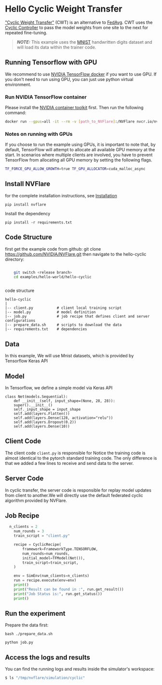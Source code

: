 # Hello Cyclic Weight Transfer

["Cyclic Weight Transfer"](https://pubmed.ncbi.nlm.nih.gov/29617797/
) (CWT) is an alternative to [FedAvg](https://arxiv.org/abs/1602.05629). CWT uses the [Cyclic Controller](https://nvflare.readthedocs.io/en/main/apidocs/nvflare.app_common.workflows.cyclic.html) to pass the model weights from one site to the next for repeated fine-tuning.

> **_NOTE:_** This example uses the [MNIST](http://yann.lecun.com/exdb/mnist/) handwritten digits dataset and will load its data within the trainer code.

## Running Tensorflow with GPU

We recommend to use [NVIDIA TensorFlow docker](https://catalog.ngc.nvidia.com/orgs/nvidia/containers/tensorflow) if you want to use GPU.
If you don't need to run using GPU, you can just use python virtual environment.

### Run NVIDIA TensorFlow container
Please install the [NVIDIA container toolkit](https://docs.nvidia.com/datacenter/cloud-native/container-toolkit/latest/install-guide.html) first.
Then run the following command:

```bash
docker run --gpus=all -it --rm -v [path_to_NVFlare]:/NVFlare nvcr.io/nvidia/tensorflow:xx.xx-tf2-py3
```

### Notes on running with GPUs

If you choose to run the example using GPUs, it is important to note that,
by default, TensorFlow will attempt to allocate all available GPU memory at the start.
In scenarios where multiple clients are involved, you have to prevent TensorFlow from allocating all GPU memory
by setting the following flags.
```bash
TF_FORCE_GPU_ALLOW_GROWTH=true TF_GPU_ALLOCATOR=cuda_malloc_async
```

## Install NVFlare

for the complete installation instructions, see [Installation](https://nvflare.readthedocs.io/en/main/installation.html)
```
pip install nvflare

```
Install the dependency

```
pip install -r requirements.txt
```

## Code Structure

first get the example code from github:
git clone https://github.com/NVIDIA/NVFlare.git
then navigate to the hello-cyclic directory:

```bash

    git switch <release branch>
    cd examples/hello-world/hello-cyclic
    
```
code structure

```
hello-cyclic
|
|-- client.py           # client local training script
|-- model.py            # model definition
|-- job.py              # job recipe that defines client and server configurations
|-- prepare_data.sh     # scripts to download the data
|-- requirements.txt    # dependencies
```

## Data
In this example, We will use Mnist datasets, which is provided by 
Tensorflow Keras API 

## Model
In Tensorflow, we define a simple model via Keras API

```
class Net(models.Sequential):
    def __init__(self, input_shape=(None, 28, 28)):
    super().__init__()
    self._input_shape = input_shape
    self.add(layers.Flatten())
    self.add(layers.Dense(128, activation="relu"))
    self.add(layers.Dropout(0.2))
    self.add(layers.Dense(10))
```

## Client Code
The client code ```client.py``` is responsible for Notice the training code is almost identical to the pytorch standard training code.
The only difference is that we added a few lines to receive and send data to the server.

## Server Code
In cyclic transfer, the server code is responsible for
replay model updates from client to another.We will directly use 
the default federated cyclic algorithm provided by NVFlare.

## Job Recipe

```python
  n_clients = 2
    num_rounds = 3
    train_script = "client.py"

    recipe = CyclicRecipe(
        framework=FrameworkType.TENSORFLOW,
        num_rounds=num_rounds,
        initial_model=TFModel(Net()),
        train_script=train_script,
    )

    env = SimEnv(num_clients=n_clients)
    run = recipe.execute(env=env)
    print()
    print("Result can be found in :", run.get_result())
    print("Job Status is:", run.get_status())
    print()


```

## Run the experiment

Prepare the data first:

```
bash ./prepare_data.sh

python job.py
```

## Access the logs and results

You can find the running logs and results inside the simulator's workspace:

```bash
$ ls "/tmp/nvflare/simulation/cyclic"
```
